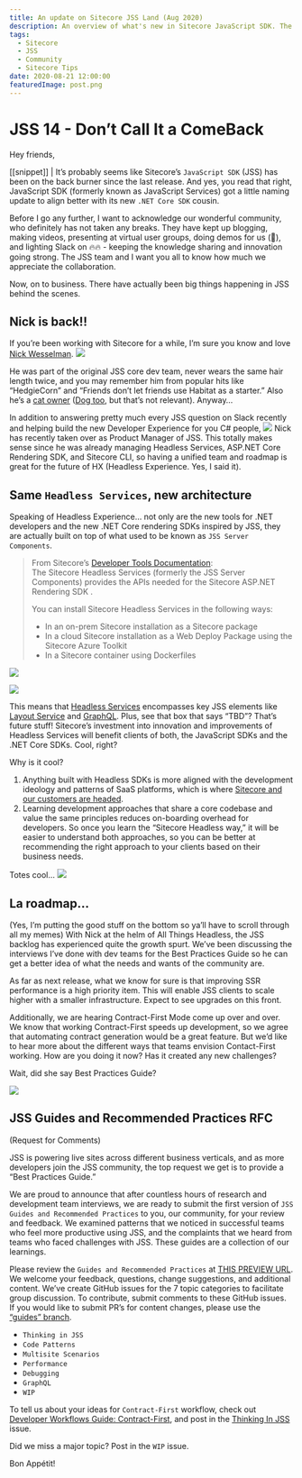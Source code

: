 ```yaml
---
title: An update on Sitecore JSS Land (Aug 2020)
description: An overview of what's new in Sitecore JavaScript SDK. The new release brings new architecture and the highly anticipated 'Guides and Recommended Practices' documentation.
tags:
  - Sitecore
  - JSS
  - Community
  - Sitecore Tips
date: 2020-08-21 12:00:00
featuredImage: post.png
---
```


# JSS 14 - Don’t Call It a ComeBack
Hey friends,

[[snippet]]
| It’s probably seems like Sitecore’s `JavaScript SDK` (JSS) has been on the back burner since the last release. And yes, you read that right, JavaScript SDK (formerly known as JavaScript Services) got a little naming update to align better with its new `.NET Core SDK` cousin.

Before I go any further, I want to acknowledge our wonderful community, who definitely has not taken any breaks. They have kept up blogging, making videos, presenting at virtual user groups, doing demos for us (🥰), and lighting Slack on 🔥🔥 - keeping the knowledge sharing and innovation going strong. The JSS team and I want you all to know how much we appreciate the collaboration.

Now, on to business. There have actually been big things happening in JSS behind the scenes.


## Nick is back!!
If you’re been working with Sitecore for a while, I’m sure you know and love [Nick Wesselman](https://twitter.com/techphoria414). 
![](./nick.jpg)

He was part of the original JSS core dev team, never wears the same hair length twice, and you may remember him from popular hits like “HedgieCorn” and  “Friends don’t let friends use Habitat as a starter.” Also he’s a [cat owner](https://twitter.com/techphoria414/status/1255989723845230594) ([Dog too](https://twitter.com/techphoria414/status/1249766921819557888), but that’s not relevant). Anyway…

In addition to answering pretty much every JSS question on Slack recently and helping build the new Developer Experience for you C# people,
![](bill_gates.gif)
Nick has recently taken over as Product Manager of JSS. This totally makes sense since he was already managing Headless Services, ASP.NET Core Rendering SDK, and Sitecore CLI, so having a unified team and roadmap is great for the future of HX (Headless Experience. Yes, I said it).



## Same `Headless Services`, new architecture
Speaking of Headless Experience… not only are the new tools for .NET developers and the new .NET Core rendering SDKs inspired by JSS, they are actually built on top of what used to be known as `JSS Server Components`.

> From Sitecore’s [Developer Tools Documentation](https://doc.sitecore.com/developers/100/developer-tools/en/sitecore-headless-services.html):  
> The Sitecore Headless Services (formerly the  JSS Server Components) provides the APIs needed for the  Sitecore ASP.NET Rendering SDK .  
>   
> You can install Sitecore Headless Services in the following ways:  
>   * In an on-prem Sitecore installation as a Sitecore package  
>   * In a cloud Sitecore installation as a Web Deploy Package using the Sitecore Azure Toolkit  
>   * In a Sitecore container using Dockerfiles  


![](./Sv9_architecture.png)


![](./Sv10_architecture.png)

This means that [Headless Services](https://doc.sitecore.com/developers/100/developer-tools/en/sitecore-headless-services.html) encompasses key JSS elements like [Layout Service](https://doc.sitecore.com/developers/100/developer-tools/en/sitecore-layout-service.html) and [GraphQL](https://doc.sitecore.com/developers/100/sitecore-experience-manager/en/graphql.html).  Plus, see that box that says “TBD”? That’s future stuff! Sitecore’s investment into innovation and improvements of Headless Services will benefit clients of both, the JavaScript SDKs and the .NET Core SDKs. Cool, right?

Why is it cool?
1. Anything built with Headless SDKs is more aligned with the development ideology and patterns of SaaS platforms, which is where [Sitecore and our customers are headed](https://www.sitecore.com/company/news-events/press-releases/2019/11/sitecore-saas-strategy/saas-faq).
2. Learning development approaches that share a core codebase and value the same principles reduces on-boarding overhead for developers. So once you learn the “Sitecore Headless way,” it will be easier to understand both approaches, so you can be better at recommending the right approach to your clients based on their business needs. 


Totes cool…
![](./cool_doggo.gif)


## La roadmap…
(Yes, I’m putting the good stuff on the bottom so ya’ll have to scroll through all my memes)
With Nick at the helm of All Things Headless, the JSS backlog has experienced quite the growth spurt. We’ve been discussing the interviews I’ve done with dev teams for the Best Practices Guide so he can get a better idea of what the needs and wants of the community are.

As far as next release, what we know for sure is that improving SSR performance is a high priority item. This will enable JSS clients to scale higher with a smaller infrastructure. Expect to see upgrades on this front.

Additionally, we are hearing Contract-First Mode come up over and over. We know that working Contract-First speeds up development, so we agree that automating contract generation would be a great feature. But we’d like to hear more about the different ways that teams envision Contact-First working. How are you doing it now? Has it created any new challenges?

Wait, did she say Best Practices Guide?

![](./yes_i_did.gif)


## JSS Guides and Recommended Practices RFC
(Request for Comments)

JSS is powering live sites across different business verticals, and as more developers join the JSS community, the top request we get is to provide a “Best Practices Guide.”

We are proud to announce that after countless hours of research and development team interviews, we are ready to submit the first version of `JSS Guides and Recommended Practices` to you, our community, for your review and feedback. We examined patterns that we noticed in successful teams who feel more productive using JSS, and the complaints that we heard from teams who faced challenges with JSS. These guides are a collection of our learnings.
 
Please review the `Guides and Recommended Practices` at [THIS PREVIEW URL](https://jss-docs-preview3.herokuapp.com/guides/). We welcome your feedback, questions, change suggestions, and additional content.  We’ve create GitHub issues for the 7 topic categories to facilitate group discussion. To contribute, submit comments to these GitHub issues. If you would like to submit PR’s for content changes, please use the [“guides” branch](https://github.com/Sitecore/jss/tree/guides).

* `Thinking in JSS`
* `Code Patterns`
* `Multisite Scenarios`
* `Performance`
* `Debugging`
* `GraphQL`
* `WIP`

To tell us about your ideas for `Contract-First` workflow, check out [Developer Workflows Guide: Contract-First](https://jss-docs-preview3.herokuapp.com/guides/thinking-in-jss/developer-workflows#contract-first), and post in the [Thinking In JSS](/) issue.

Did we miss a major topic? Post in the `WIP` issue.

Bon Appétit!